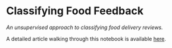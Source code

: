 # Classifying Food Feedback
*An unsupervised approach to classifying food delivery reviews.*

A detailed article walking through this notebook is available [here](https://bmcniff.github.io/2023/07/28/grubhub-categorize/).
